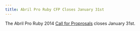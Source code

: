 ```yaml
---
title: Abril Pro Ruby CFP Closes January 31st
---
```


The Abril Pro Ruby 2014 [Call for Proprosals][cfp] closes January 31st.

[cfp]: http://cfp.abrilproruby.com/proposals/new

